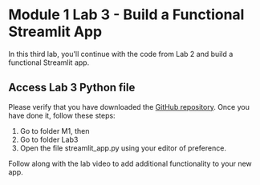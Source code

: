 # Module 1 Lab 3 - Build a Functional Streamlit App

In this third lab, you'll continue with the code from Lab 2 and build a functional Streamlit app. 

## Access Lab 3 Python file

Please verify that you have downloaded the [GitHub repository](https://github.com/https-deeplearning-ai/rapid-prototyping-of-genai-apps-with-streamlit/tree/master). Once you have done it, follow these steps:

1. Go to folder M1, then
2. Go to folder Lab3
3. Open the file streamlit_app.py using your editor of preference.

Follow along with the lab video to add additional functionality to your new app.
